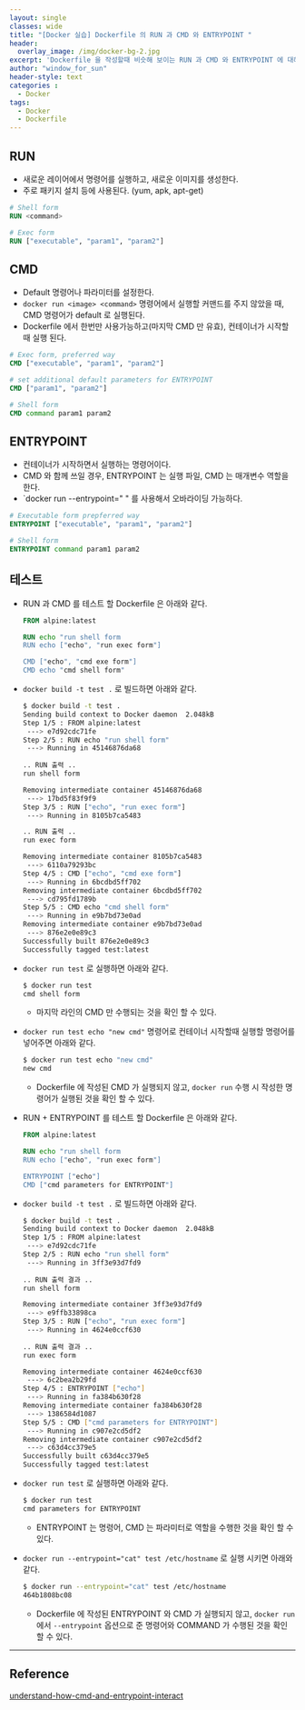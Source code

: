 ```yaml
--- 
layout: single
classes: wide
title: "[Docker 실습] Dockerfile 의 RUN 과 CMD 와 ENTRYPOINT "
header:
  overlay_image: /img/docker-bg-2.jpg
excerpt: 'Dockerfile 을 작성할때 비슷해 보이는 RUN 과 CMD 와 ENTRYPOINT 에 대해 알아보자'
author: "window_for_sun"
header-style: text
categories :
  - Docker
tags:
  - Docker
  - Dockerfile
---  
```


## RUN
- 새로운 레이어에서 명령어를 실행하고, 새로운 이미지를 생성한다.
- 주로 패키지 설치 등에 사용된다. (yum, apk, apt-get)

```dockerfile
# Shell form 
RUN <command>

# Exec form
RUN ["executable", "param1", "param2"]
```  
	
## CMD
- Default 명령어나 파라미터를 설정한다.
- `docker run <image> <command>` 명령어에서 실행할 커맨드를 주지 않았을 때, CMD 명령어가 default 로 실행된다.
- Dockerfile 에서 한번만 사용가능하고(마지막 CMD 만 유효), 컨테이너가 시작할 때 실행 된다.

```dockerfile
# Exec form, preferred way
CMD ["executable", "param1", "param2"]

# set additional default parameters for ENTRYPOINT
CMD ["param1", "param2"]

# Shell form
CMD command param1 param2
```  

## ENTRYPOINT
- 컨테이너가 시작하면서 실행하는 명령어이다.
- CMD 와 함께 쓰일 경우, ENTRYPOINT 는 실행 파일, CMD 는 매개변수 역할을 한다.
- `docker run --entrypoint="<command> <image>" 를 사용해서 오바라이딩 가능하다.

```dockerfile
# Executable form prepferred way
ENTRYPOINT ["executable", "param1", "param2"]

# Shell form
ENTRYPOINT command param1 param2
```  

## 테스트
- RUN 과 CMD 를 테스트 할 Dockerfile 은 아래와 같다.

	```dockerfile
	FROM alpine:latest

	RUN echo "run shell form
	RUN echo ["echo", "run exec form"]
	
	CMD ["echo", "cmd exe form"]
	CMD echo "cmd shell form"
	```  
	
- `docker build -t test .` 로 빌드하면 아래와 같다.

	```bash
	$ docker build -t test .
	Sending build context to Docker daemon  2.048kB
	Step 1/5 : FROM alpine:latest
	 ---> e7d92cdc71fe
	Step 2/5 : RUN echo "run shell form"
	 ---> Running in 45146876da68
	 
	.. RUN 출력 ..
	run shell form
	
	Removing intermediate container 45146876da68
	 ---> 17bd5f83f9f9
	Step 3/5 : RUN ["echo", "run exec form"]
	 ---> Running in 8105b7ca5483
	
	.. RUN 출력 ..
	run exec form
	
	Removing intermediate container 8105b7ca5483
	 ---> 6110a79293bc
	Step 4/5 : CMD ["echo", "cmd exe form"]
	 ---> Running in 6bcdbd5ff702
	Removing intermediate container 6bcdbd5ff702
	 ---> cd795fd1789b
	Step 5/5 : CMD echo "cmd shell form"
	 ---> Running in e9b7bd73e0ad
	Removing intermediate container e9b7bd73e0ad
	 ---> 876e2e0e89c3
	Successfully built 876e2e0e89c3
	Successfully tagged test:latest
	```  
	
- `docker run test` 로 실행하면 아래와 같다.

	```bash
	$ docker run test
	cmd shell form
	```  
	
	- 마지막 라인의 CMD 만 수행되는 것을 확인 할 수 있다.
	
- `docker run test echo "new cmd"` 명령어로 컨테이너 시작할때 실행할 명령어를 넣어주면 아래와 같다.

	```bash
	$ docker run test echo "new cmd"
	new cmd
	```  
	
	- Dockerfile 에 작성된 CMD 가 실행되지 않고, `docker run` 수행 시 작성한 명령어가 실행된 것을 확인 할 수 있다.
	
- RUN + ENTRYPOINT 를 테스트 할 Dockerfile 은 아래와 같다.

	```dockerfile
	FROM alpine:latest

	RUN echo "run shell form
	RUN echo ["echo", "run exec form"]
	
	ENTRYPOINT ["echo"]
	CMD ["cmd parameters for ENTRYPOINT"]
	```  
	
- `docker build -t test .` 로 빌드하면 아래와 같다.

	```bash
	$ docker build -t test .
	Sending build context to Docker daemon  2.048kB
	Step 1/5 : FROM alpine:latest
	 ---> e7d92cdc71fe
	Step 2/5 : RUN echo "run shell form"
	 ---> Running in 3ff3e93d7fd9
	 
	.. RUN 출력 결과 ..
	run shell form
	
	Removing intermediate container 3ff3e93d7fd9
	 ---> e9ffb33898ca
	Step 3/5 : RUN ["echo", "run exec form"]
	 ---> Running in 4624e0ccf630
	 
	.. RUN 출력 결과 ..
	run exec form
	
	Removing intermediate container 4624e0ccf630
	 ---> 6c2bea2b29fd
	Step 4/5 : ENTRYPOINT ["echo"]
	 ---> Running in fa384b630f28
	Removing intermediate container fa384b630f28
	 ---> 1386584d1087
	Step 5/5 : CMD ["cmd parameters for ENTRYPOINT"]
	 ---> Running in c907e2cd5df2
	Removing intermediate container c907e2cd5df2
	 ---> c63d4cc379e5
	Successfully built c63d4cc379e5
	Successfully tagged test:latest
	```  
	
- `docker run test` 로 실행하면 아래와 같다.

	```bash
	$ docker run test
	cmd parameters for ENTRYPOINT
	```  
	
	- ENTRYPOINT 는 명령어, CMD 는 파라미터로 역할을 수행한 것을 확인 할 수 있다.
	
- `docker run --entrypoint="cat" test /etc/hostname` 로 실행 시키면 아래와 같다.
	
	```bash
	$ docker run --entrypoint="cat" test /etc/hostname
	464b1808bc08
	```  
	
	- Dockerfile 에 작성된 ENTRYPOINT 와 CMD 가 실행되지 않고, `docker run` 에서 `--entrypoint` 옵션으로 준 명령어와 COMMAND 가 수행된 것을 확인 할 수 있다.

---
## Reference
[understand-how-cmd-and-entrypoint-interact](https://docs.docker.com/engine/reference/builder/#understand-how-cmd-and-entrypoint-interact)